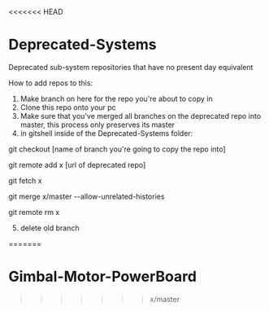 <<<<<<< HEAD
# Deprecated-Systems
 Deprecated sub-system repositories that have no present day equivalent

How to add repos to this: 

1) Make branch on here for the repo you're about to copy in
2) Clone this repo onto your pc
3) Make sure that you've merged all branches on the deprecated repo into master, this process only preserves its master
4) in gitshell inside of the Deprecated-Systems folder:

git checkout [name of branch you're going to copy the repo into]

git remote add x [url of deprecated repo]

git fetch x

git merge x/master --allow-unrelated-histories

git remote rm x

5) delete old branch

=======
# Gimbal-Motor-PowerBoard
>>>>>>> x/master
